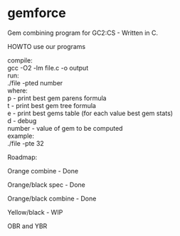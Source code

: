 gemforce
========

Gem combining program for GC2:CS - Written in C.


HOWTO use our programs

compile:  
  gcc -O2 -lm file.c -o output  
run:  
  ./file -pted number  
where:  
  p - print best gem parens formula  
  t - print best gem tree formula  
  e - print best gems table (for each value best gem stats)  
  d - debug  
  number - value of gem to be computed  
example:  
  ./file -pte 32  


Roadmap:

Orange combine - Done

Orange/black spec - Done

Orange/black combine - Done

Yellow/black - WIP

OBR and YBR
